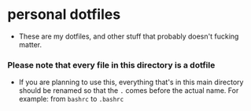 # personal dotfiles
- These are my dotfiles, and other stuff that probably doesn't fucking matter.

### Please note that every file in this directory is a dotfile

- If you are planning to use this, everything that's in this main directory should be renamed so that the `.` comes before the actual name. For example: from `bashrc` to `.bashrc`
